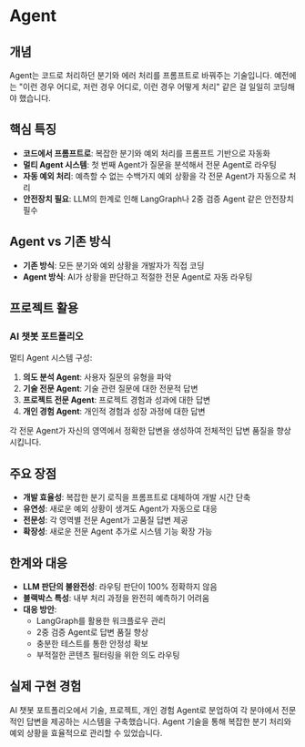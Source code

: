 # Agent

## 개념
Agent는 코드로 처리하던 분기와 에러 처리를 프롬프트로 바꿔주는 기술입니다. 예전에는 "이런 경우 어디로, 저런 경우 어디로, 이런 경우 어떻게 처리" 같은 걸 일일히 코딩해야 했습니다.

## 핵심 특징
- **코드에서 프롬프트로**: 복잡한 분기와 예외 처리를 프롬프트 기반으로 자동화
- **멀티 Agent 시스템**: 첫 번째 Agent가 질문을 분석해서 전문 Agent로 라우팅
- **자동 예외 처리**: 예측할 수 없는 수백가지 예외 상황을 각 전문 Agent가 자동으로 처리
- **안전장치 필요**: LLM의 한계로 인해 LangGraph나 2중 검증 Agent 같은 안전장치 필수

## Agent vs 기존 방식
- **기존 방식**: 모든 분기와 예외 상황을 개발자가 직접 코딩
- **Agent 방식**: AI가 상황을 판단하고 적절한 전문 Agent로 자동 라우팅

## 프로젝트 활용
### AI 챗봇 포트폴리오
멀티 Agent 시스템 구성:
1. **의도 분석 Agent**: 사용자 질문의 유형을 파악
2. **기술 전문 Agent**: 기술 관련 질문에 대한 전문적 답변
3. **프로젝트 전문 Agent**: 프로젝트 경험과 성과에 대한 답변
4. **개인 경험 Agent**: 개인적 경험과 성장 과정에 대한 답변

각 전문 Agent가 자신의 영역에서 정확한 답변을 생성하여 전체적인 답변 품질을 향상시킵니다.

## 주요 장점
- **개발 효율성**: 복잡한 분기 로직을 프롬프트로 대체하여 개발 시간 단축
- **유연성**: 새로운 예외 상황이 생겨도 Agent가 자동으로 대응
- **전문성**: 각 영역별 전문 Agent가 고품질 답변 제공
- **확장성**: 새로운 전문 Agent 추가로 시스템 기능 확장 가능

## 한계와 대응
- **LLM 판단의 불완전성**: 라우팅 판단이 100% 정확하지 않음
- **블랙박스 특성**: 내부 처리 과정을 완전히 예측하기 어려움
- **대응 방안**:
  - LangGraph를 활용한 워크플로우 관리
  - 2중 검증 Agent로 답변 품질 향상
  - 충분한 테스트를 통한 안정성 확보
  - 부적절한 콘텐츠 필터링을 위한 의도 라우팅

## 실제 구현 경험
AI 챗봇 포트폴리오에서 기술, 프로젝트, 개인 경험 Agent로 분업하여 각 분야에서 전문적인 답변을 제공하는 시스템을 구축했습니다. Agent 기술을 통해 복잡한 분기 처리와 예외 상황을 효율적으로 관리할 수 있었습니다.
